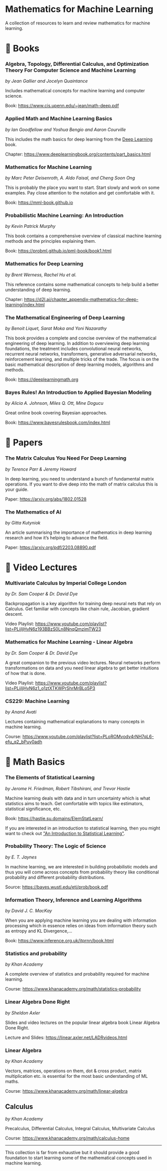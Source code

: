 # Mathematics for Machine Learning

A collection of resources to learn and review mathematics for machine learning.

# :book: Books

### Algebra, Topology, Differential Calculus, and Optimization Theory For Computer Science and Machine Learning
*by Jean Gallier and Jocelyn Quaintance*

Includes mathematical concepts for machine learning and computer science. 

Book: https://www.cis.upenn.edu/~jean/math-deep.pdf

### Applied Math and Machine Learning Basics
*by Ian Goodfellow and Yoshua Bengio and Aaron Courville*

This includes the math basics for deep learning from the [Deep Learning](https://www.deeplearningbook.org/) book. 

Chapter: https://www.deeplearningbook.org/contents/part_basics.html

### Mathematics for Machine Learning
*by Marc Peter Deisenroth, A. Aldo Faisal, and Cheng Soon Ong*

This is probably the place you want to start. Start slowly and work on some examples. Pay close attention to the notation and get comfortable with it.

Book: https://mml-book.github.io

### Probabilistic Machine Learning: An Introduction
*by Kevin Patrick Murphy*

This book contains a comprehensive overview of classical machine learning methods and the principles explaining them. 

Book: https://probml.github.io/pml-book/book1.html

### Mathematics for Deep Learning
*by Brent Werness, Rachel Hu et al.*

This reference contains some mathematical concepts to help build a better understanding of deep learning.

Chapter: https://d2l.ai/chapter_appendix-mathematics-for-deep-learning/index.html 

### The Mathematical Engineering of Deep Learning
*by Benoit Liquet, Sarat Moka and Yoni Nazarathy*

This book provides a complete and concise overview of the mathematical engineering of deep learning. In addition to overviewing deep learning foundations, the treatment includes convolutional neural networks, recurrent neural networks, transformers, generative adversarial networks, reinforcement learning, and multiple tricks of the trade. The focus is on the basic mathematical description of deep learning models, algorithms and methods.

Book: https://deeplearningmath.org

### Bayes Rules! An Introduction to Applied Bayesian Modeling
*by Alicia A. Johnson, Miles Q. Ott, Mine Dogucu*

Great online book covering Bayesian approaches. 

Book: https://www.bayesrulesbook.com/index.html

# 📄 Papers

### The Matrix Calculus You Need For Deep Learning
*by Terence Parr & Jeremy Howard*

In deep learning, you need to understand a bunch of fundamental matrix operations. If you want to dive deep into the math of matrix calculus this is your guide.

Paper: https://arxiv.org/abs/1802.01528

### The Mathematics of AI
*by Gitta Kutyniok*

An article summarising the importance of mathematics in deep learning research and how it’s helping to advance the field.

Paper: https://arxiv.org/pdf/2203.08890.pdf

# 🎥 Video Lectures

### Multivariate Calculus by Imperial College London
*by Dr. Sam Cooper & Dr. David Dye*

Backpropagation is a key algorithm for training deep neural nets that rely on Calculus. Get familiar with concepts like chain rule, Jacobian, gradient descent.

Video Playlist: https://www.youtube.com/playlist?list=PLiiljHvN6z193BBzS0Ln8NnqQmzimTW23

### Mathematics for Machine Learning - Linear Algebra
*by Dr. Sam Cooper & Dr. David Dye*

A great companion to the previous video lectures. Neural networks perform transformations on data and you need linear algebra to get better intuitions of how that is done.

Video Playlist: https://www.youtube.com/playlist?list=PLiiljHvN6z1_o1ztXTKWPrShrMrBLo5P3

### CS229: Machine Learning
*by Anand Avati*

Lectures containing mathematical explanations to many concepts in machine learning. 

Course: https://www.youtube.com/playlist?list=PLoROMvodv4rNH7qL6-efu_q2_bPuy0adh

# 🧮 Math Basics

### The Elements of Statistical Learning
*by Jerome H. Friedman, Robert Tibshirani, and Trevor Hastie*

Machine learning deals with data and in turn uncertainty which is what statistics aims to teach. Get comfortable with topics like estimators, statistical significance, etc.

Book: https://hastie.su.domains/ElemStatLearn/

If you are interested in an introduction to statistical learning, then you might want to check out ["An Introduction to Statistical Learning"](https://www.statlearning.com/).


### Probability Theory: The Logic of Science
*by E. T. Jaynes*

In machine learning, we are interested in building probabilistic models and thus you will come across concepts from probability theory like conditional probability and different probability distributions.

Source: https://bayes.wustl.edu/etj/prob/book.pdf

### Information Theory, Inference and Learning Algorithms
*by David J. C. MacKay*

When you are applying machine learning you are dealing with information processing which in essence relies on ideas from information theory such as entropy and KL Divergence,...

Book: https://www.inference.org.uk/itprnn/book.html

### Statistics and probability
*by Khan Academy*

A complete overview of statistics and probability required for machine learning.

Course: https://www.khanacademy.org/math/statistics-probability

### Linear Algebra Done Right
*by Sheldon Axler*

Slides and video lectures on the popular linear algebra book Linear Algebra Done Right. 

Lecture and Slides: https://linear.axler.net/LADRvideos.html

### Linear Algebra
*by Khan Academy*

Vectors, matrices, operations on them, dot & cross product, matrix multiplication etc. is essential for the most basic understanding of ML maths.

Course: https://www.khanacademy.org/math/linear-algebra

## Calculus
*by Khan Academy*

Precalculus, Differential Calculus, Integral Calculus, Multivariate Calculus

Course: https://www.khanacademy.org/math/calculus-home

---
This collection is far from exhaustive but it should provide a good foundation to start learning some of the mathematical concepts used in machine learning.
